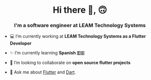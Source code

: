 <h1 align="center">Hi there 👋, 🙃 </h1>
<h3 align="center">I'm a software engineer at LEAM Technology Systems</h3>

- 💻 I’m currently working at **LEAM Technology Systems as a Flutter Developer**

- ✨ I’m currently learning **Spanish 🇪🇸**

- 🤝 I’m looking to collaborate on **open source flutter projects**

- 💬 Ask me about [Flutter](https://flutter.dev) and [Dart](https://dart.dev).

<p align="left">
</p>
